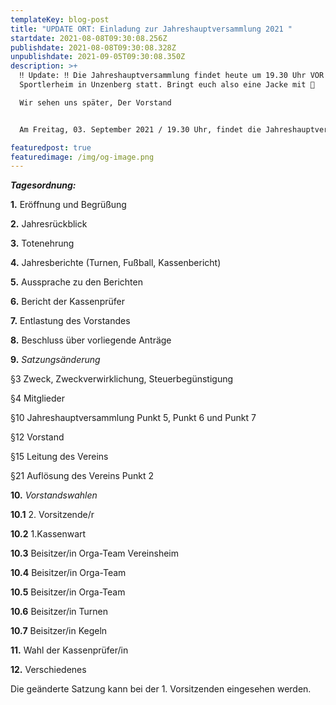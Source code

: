 ```yaml
---
templateKey: blog-post
title: "UPDATE ORT: Einladung zur Jahreshauptversammlung 2021 "
startdate: 2021-08-08T09:30:08.256Z
publishdate: 2021-08-08T09:30:08.328Z
unpublishdate: 2021-09-05T09:30:08.350Z
description: >+
  ‼️ Update: ‼️ Die Jahreshauptversammlung findet heute um 19.30 Uhr VOR dem
  Sportlerheim in Unzenberg statt. Bringt euch also eine Jacke mit 🙂 

  Wir sehen uns später, Der Vorstand


  Am Freitag, 03. September 2021 / 19.30 Uhr, findet die Jahreshauptversammlung 2021 in der Turnhalle in Unzenberg statt. Die aktuell geltenden Corona-Regeln werden eingehalten.

featuredpost: true
featuredimage: /img/og-image.png
---
```

***Tagesordnung:***



**1.** Eröffnung und Begrüßung

**2.** Jahresrückblick

**3.** Totenehrung

**4.** Jahresberichte (Turnen, Fußball, Kassenbericht)

**5.** Aussprache zu den Berichten

**6.** Bericht der Kassenprüfer

**7.** Entlastung des Vorstandes

**8.** Beschluss über vorliegende Anträge

**9.** *Satzungsänderung*

§3 Zweck, Zweckverwirklichung, Steuerbegünstigung

§4 Mitglieder

§10 Jahreshauptversammlung Punkt 5, Punkt 6 und Punkt 7

§12 Vorstand

§15 Leitung des Vereins

§21 Auflösung des Vereins Punkt 2

**10.** *Vorstandswahlen*

**10.1** 2. Vorsitzende/r

**10.2** 1.Kassenwart

**10.3** Beisitzer/in Orga-Team Vereinsheim

**10.4** Beisitzer/in Orga-Team

**10.5** Beisitzer/in Orga-Team

**10.6** Beisitzer/in Turnen

**10.7** Beisitzer/in Kegeln

**11.** Wahl der Kassenprüfer/in

**12.** Verschiedenes

Die geänderte Satzung kann bei der 1. Vorsitzenden eingesehen werden.